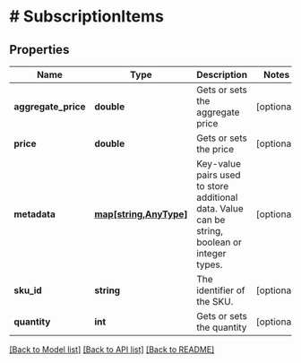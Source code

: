 # # SubscriptionItems

## Properties

Name | Type | Description | Notes
------------ | ------------- | ------------- | -------------
**aggregate_price** | **double** | Gets or sets the aggregate price | [optional] 
**price** | **double** | Gets or sets the price | [optional] 
**metadata** | [**map[string,AnyType]**](AnyType.md) | Key-value pairs used to store additional data. Value can be string, boolean or integer types. | [optional] 
**sku_id** | **string** | The identifier of the SKU. | [optional] 
**quantity** | **int** | Gets or sets the quantity | [optional] 

[[Back to Model list]](../../README.md#documentation-for-models) [[Back to API list]](../../README.md#documentation-for-api-endpoints) [[Back to README]](../../README.md)


